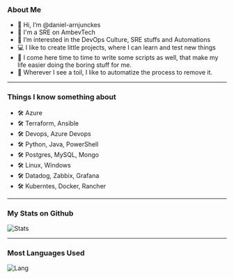 
### About Me

- 👋  Hi, I’m @daniel-arnjunckes <Daniel Arnoldo Junckes or DAJ>
- 🍺  I'm a SRE on AmbevTech
- 👀  I’m interested in the DevOps Culture, SRE stuffs and Automations
- 💻  I like to create little projects, where I can  learn and test new things
- 📌  I come here time to time to write some scripts as well, that make my life easier doing the boring stuff for me.
- 🐞  Wherever I see a toil, I like to automatize the process to remove it.

----
  
### Things I know something about

- 🛠  Azure
- 🛠  Terraform, Ansible
- 🛠  Devops, Azure Devops
- 🛠  Python, Java, PowerShell
- 🛠  Postgres, MySQL, Mongo
- 🛠  Linux, Windows
- 🛠  Datadog, Zabbix, Grafana
- 🛠  Kuberntes, Docker, Rancher

----
### My Stats on Github

![Stats](https://github-readme-stats.vercel.app/api?username=daniel-arnjunckes&count_private=true&hide_border=1) 

----
### Most Languages Used

![Lang](https://github-readme-stats.vercel.app/api/top-langs/?username=daniel-arnjunckes&langs_count=10)



<!---
daniel-arnjunckes/daniel-arnjunckes is a ✨ special ✨ repository because its `README.md` (this file) appears on your GitHub profile.
You can click the Preview link to take a look at your changes.
--->
